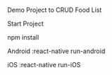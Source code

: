 # 

Demo Project to CRUD Food List

Start Project

npm install

Android :react-native run-android

iOS     :react-native run-iOS



